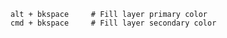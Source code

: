     alt + bkspace     # Fill layer primary color
    cmd + bkspace     # Fill layer secondary color
